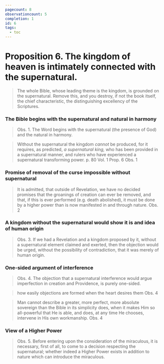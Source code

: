 ```yaml
---
pagecount: 8
observationcount: 5
completion: 1
id: 6
tags:
  - toc
---
```

# Proposition 6. The kingdom of heaven is intimately connected with the supernatural.

>The whole Bible, whose leading theme is the kingdom, is grounded on the supernatural. Remove this, and you destroy, if not the book itself, the chief characteristic, the distinguishing excellency of the Scriptures.
### The Bible begins with the supernatural and natural in harmony
>Obs. 1. The Word begins with the supernatural (the presence of God) and the natural in harmony.

> Without the supernatural the kingdom *cannot* be produced, for it requires, as predicted, *a supernatural king,* who has been provided in a supernatural manner, and rulers who have experienced a supernatural transforming power.
> p. 80 Vol. 1 Prop. 6 Obs. 1
### Promise of removal of the curse impossible without supernatural
>It is admitted, that outside of Revelation, we have no decided promises that the groanings of creation can ever be removed, and that, if this is ever performed (e.g. death abolished), it must be done by a higher power than is now manifested in and through nature.
>Obs. 2
### A kingdom without the supernatural would show it is and idea of human origin
>Obs. 3. If we had a Revelation and a kingdom proposed by it, without a supernatural element claimed and exerted, then the objection would be urged, without the possibility of contradiction, that it was merely of human origin.
### One-sided argument of interference
>Obs. 4. The objection that a supernatural interference would argue imperfection in creation and Providence, is purely one-sided.

>how easily objections are formed when the heart desires them
>Obs. 4

>Man cannot describe a greater, more perfect, more absolute sovereign than the Bible in its simplicity does, when it makes Him so all-powerful that He is able, and does, at any time He chooses, intervene in His own workmanship.
>Obs. 4
### View of a Higher Power
>Obs. 5. Before entering upon the consideration of the miraculous, it is necessary, first of all, to come to a decision respecting the supernatural; whether indeed a Higher Power exists in addition to nature which can introduce the miraculous.